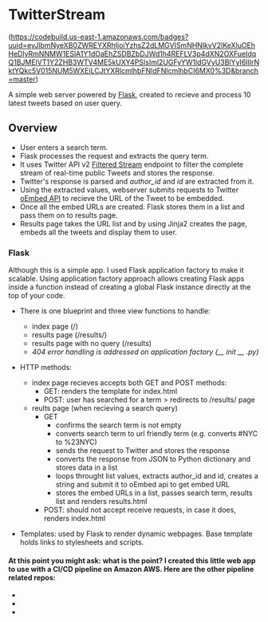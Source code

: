 # TwitterStream
(https://codebuild.us-east-1.amazonaws.com/badges?uuid=eyJlbmNyeXB0ZWREYXRhIjoiYzhsZ2dLMGVISmNHNlkvV2lKeXluOEhHeDlyRmNNMW1ESlA1Y1dOaEhZSDBZbDJWd1h4REFLV3p4dXN2OXFueldqQ1BJMElVT1Y2ZHB3WTV4ME5kUXY4PSIsIml2UGFyYW1ldGVyU3BlYyI6IlIrNktYQkc5V015NUM5WXEiLCJtYXRlcmlhbFNldFNlcmlhbCI6MX0%3D&branch=master)

A simple web server powered by [Flask](https://flask.palletsprojects.com/), created to recieve and process 10 latest tweets based on user query.

## Overview
* User enters a search term.
* Flask processes the request and extracts the query term.
* It uses Twitter API v2 [Filtered Stream](https://developer.twitter.com/en/docs/twitter-api/tweets/filtered-stream/introduction) endpoint to filter the complete stream of real-time public Tweets and stores the response.
* Twitter's response is parsed and *author_id* and *id* are extracted from it.
* Using the extracted values, webserver submits requests to Twitter [oEmbed API](https://developer.twitter.com/en/docs/twitter-api/v1/tweets/post-and-engage/api-reference/get-statuses-oembed) to recieve the URL of the Tweet to be embedded.
* Once all the embed URLs are created. Flask stores them in a list and pass them on to results page.
* Results page takes the URL list and by using Jinja2 creates the page, embeds all the tweets and display them to user.

### Flask
Although this is a simple app. I used Flask application factory to make it scalable. Using application factory approach allows creating Flask apps inside a function instead of  creating a global Flask instance directly at the top of your code.

* There is one blueprint and three view functions to handle:
  * index page (/)
  * results page (/results/<query>)
  * results page with no query (/results)
  * *404 error handling is addressed on application factory (__ init __ .py)* 
 
 
* HTTP methods:
  * index page recieves accepts both GET and POST methods:
    * GET: renders the template for index.html
    * POST: user has searched for a term > redirects to /results/<term> page
  * reults page (when recieving a search query)
    * GET
      * confirms the search term is not empty
      * converts search term to url friendly term (e.g. converts #NYC to %23NYC)
      * sends the request to Twitter and stores the response
      * converts the response from JSON to Python dictionary and stores data in a list
      * loops throught list values, extracts author_id and id, creates a string and submit it to oEmbed api to get embed URL
      * stores the embed URLs in a list, passes search term, results list and renders results.html
    * POST: should not accept receive requests, in case it does, renders index.html
 
 
 * Templates: used by Flask to render dynamic webpages. Base template holds links to stylesheets and scripts.
 
 
 #### At this point you might ask: what is the point? I created this little web app to use with a CI/CD pipeline on Amazon AWS. Here are the other pipeline related repos:
 * 
 * 
 * 
 
